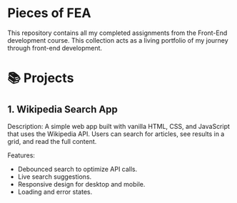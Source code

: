 # Pieces of FEA
This repository contains all my completed assignments from the Front-End development course. This collection acts as a living portfolio of my journey through front-end development.

# 📚 Projects
## 1. Wikipedia Search App

Description: A simple web app built with vanilla HTML, CSS, and JavaScript that uses the Wikipedia API. Users can search for articles, see results in a grid, and read the full content.

Features:
- Debounced search to optimize API calls.
- Live search suggestions.
- Responsive design for desktop and mobile.
- Loading and error states.
